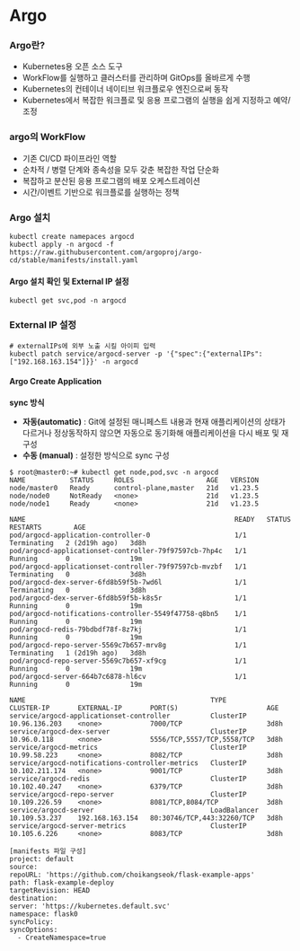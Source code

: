 # Argo
### **Argo란?**

 - Kubernetes용 오픈 소스 도구
 - WorkFlow를 실행하고 클러스터를 관리하며 GitOps를 올바르게 수행
 - Kubernetes의 컨테이너 네이티브 워크플로우 엔진으로써 동작
 - Kubernetes에서 복잡한 워크플로 및 응용 프로그램의 실행을 쉽게 지정하고 예약/조정

### argo의 WorkFlow
  - 기존 CI/CD 파이프라인 역할
  - 순차적 / 병렬 단계와 종속성을 모두 갖춘 복잡한 작업 단순화
  - 복잡하고 분산된 응용 프로그램의 배포 오케스트레이션
  - 시간/이벤트 기반으로 워크플로를 실행하는 정책

### Argo 설치
 ```
 kubectl create namepaces argocd
 kubectl apply -n argocd -f https://raw.githubusercontent.com/argoproj/argo-cd/stable/manifests/install.yaml
 ```
#### Argo 설치 확인 및 External IP 설정
 ```
 kubectl get svc,pod -n argocd

 ```

 ### External IP 설정
 ```
 # externalIPs에 외부 노출 시킬 아이피 입력
 kubectl patch service/argocd-server -p '{"spec":{"externalIPs":["192.168.163.154"]}}' -n argocd
 ```

 #### Argo Create Application
 **sync 방식**
 - **자동(automatic)** : Git에 설정된 매니페스트 내용과 현재 애플리케이션의 상태가 다르거나 정상동작하지 않으면 자동으로 동기화해 애플리케이션을 다시 배포 및 재구성
 - **수동 (manual)** : 설정한 방식으로 sync 구성

```
$ root@master0:~# kubectl get node,pod,svc -n argocd
NAME           STATUS     ROLES                  AGE   VERSION
node/master0   Ready      control-plane,master   21d   v1.23.5
node/node0     NotReady   <none>                 21d   v1.23.5
node/node1     Ready      <none>                 21d   v1.23.5

NAME                                                    READY   STATUS        RESTARTS        AGE
pod/argocd-application-controller-0                     1/1     Terminating   2 (2d19h ago)   3d8h
pod/argocd-applicationset-controller-79f97597cb-7hp4c   1/1     Running       0               19m
pod/argocd-applicationset-controller-79f97597cb-mvzbf   1/1     Terminating   0               3d8h
pod/argocd-dex-server-6fd8b59f5b-7wd6l                  1/1     Terminating   0               3d8h
pod/argocd-dex-server-6fd8b59f5b-k8s5r                  1/1     Running       0               19m
pod/argocd-notifications-controller-5549f47758-q8bn5    1/1     Running       0               19m
pod/argocd-redis-79bdbdf78f-8z7kj                       1/1     Running       0               19m
pod/argocd-repo-server-5569c7b657-mrv8g                 1/1     Terminating   1 (2d19h ago)   3d8h
pod/argocd-repo-server-5569c7b657-xf9cg                 1/1     Running       0               19m
pod/argocd-server-664b7c6878-hl6cv                      1/1     Running       0               19m

NAME                                              TYPE           CLUSTER-IP       EXTERNAL-IP       PORT(S)                      AGE
service/argocd-applicationset-controller          ClusterIP      10.96.136.203    <none>            7000/TCP                     3d8h
service/argocd-dex-server                         ClusterIP      10.96.0.118      <none>            5556/TCP,5557/TCP,5558/TCP   3d8h
service/argocd-metrics                            ClusterIP      10.99.58.223     <none>            8082/TCP                     3d8h
service/argocd-notifications-controller-metrics   ClusterIP      10.102.211.174   <none>            9001/TCP                     3d8h
service/argocd-redis                              ClusterIP      10.102.40.247    <none>            6379/TCP                     3d8h
service/argocd-repo-server                        ClusterIP      10.109.226.59    <none>            8081/TCP,8084/TCP            3d8h
service/argocd-server                             LoadBalancer   10.109.53.237    192.168.163.154   80:30746/TCP,443:32260/TCP   3d8h
service/argocd-server-metrics                     ClusterIP      10.105.6.226     <none>            8083/TCP                     3d8h
 ```

 ```
[manifests 파일 구성]
project: default
source:
 repoURL: 'https://github.com/choikangseok/flask-example-apps'
 path: flask-example-deploy
 targetRevision: HEAD
destination:
 server: 'https://kubernetes.default.svc'
 namespace: flask0
syncPolicy:
 syncOptions:
   - CreateNamespace=true
 ```
